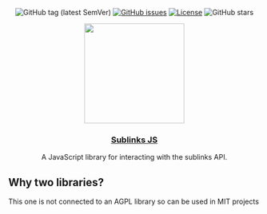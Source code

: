 <div align="center">
  
![GitHub tag (latest SemVer)](https://img.shields.io/github/release/sublinks/sublinks-js.svg?style=for-the-badge)
[![GitHub issues](https://img.shields.io/github/issues-raw/sublinks/sublinks-js.svg?style=for-the-badge)](https://github.com/sublinks/sublinks-markdown/issues)
[![License](https://img.shields.io/github/license/sublinks/sublinks-js.svg?style=for-the-badge)](LICENSE)
![GitHub stars](https://img.shields.io/github/stars/sublinks/sublinks-js.svg?style=for-the-badge)

</div>
<div align="center">
  <img src="https://avatars.githubusercontent.com/u/153321235?s=200&v=4" width=200px height=200px></img>
  <h3 align="center"><a href="">Sublinks JS</a></h3>
  <p align="center">
    A JavaScript library for interacting with the sublinks API.
  </p>
</div>

## Why two libraries?
This one is not connected to an AGPL library so can be used in MIT projects

